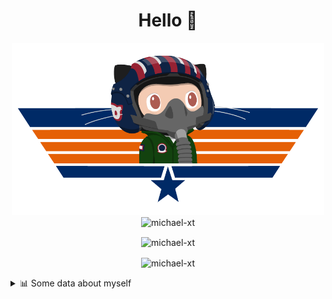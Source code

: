 <h1 align="center">Hello 👋</h1>


<p align="center"><img src="https://raw.githubusercontent.com/Michael-xT/Michael-xT/main/.github/topguntocat.png" width=500>
 <br>
<img src="https://komarev.com/ghpvc/?username=michael-xt&style=for-the-badge" alt="michael-xt" /> 
</p>

<p align="center"><img align="center" src="https://github-readme-stats.vercel.app/api/top-langs/?username=michael-xt&layout=compact&theme=dark&show_icons=true" alt="michael-xt" /></p>
<p align="center"><img align="center" src="https://github-readme-stats.vercel.app/api?username=michael-xt&show_icons=true&theme=dark&show_icons=true" alt="michael-xt" /></p>

<details align="left"><summary>📊 Some data about myself</summary>
<p>

<!--START_SECTION:waka-->
![Code Time](http://img.shields.io/badge/Code%20Time-401%20hrs%204%20mins-blue)

**🐱 My GitHub Data** 

> 🏆 46 Contributions in the Year 2022
 > 
> 📦 16.6 MB Used in GitHub's Storage 
 > 
> 🚫 Not Opted to Hire
 > 
> 📜 9 Public Repositories 
 > 
> 🔑 25 Private Repositories  
 > 
**I'm an Early 🐤** 

```text
🌞 Morning    128 commits    ████████░░░░░░░░░░░░░░░░░   32.82% 
🌆 Daytime    102 commits    ██████░░░░░░░░░░░░░░░░░░░   26.15% 
🌃 Evening    156 commits    ██████████░░░░░░░░░░░░░░░   40.0% 
🌙 Night      4 commits      ░░░░░░░░░░░░░░░░░░░░░░░░░   1.03%

```
📅 **I'm Most Productive on Thursday** 

```text
Monday       40 commits     ██░░░░░░░░░░░░░░░░░░░░░░░   10.26% 
Tuesday      53 commits     ███░░░░░░░░░░░░░░░░░░░░░░   13.59% 
Wednesday    75 commits     ████░░░░░░░░░░░░░░░░░░░░░   19.23% 
Thursday     86 commits     █████░░░░░░░░░░░░░░░░░░░░   22.05% 
Friday       51 commits     ███░░░░░░░░░░░░░░░░░░░░░░   13.08% 
Saturday     54 commits     ███░░░░░░░░░░░░░░░░░░░░░░   13.85% 
Sunday       31 commits     ██░░░░░░░░░░░░░░░░░░░░░░░   7.95%

```


📊 **This Week I Spent My Time On** 

```text
🔥 Editors: 
VS Code                  0 secs              ░░░░░░░░░░░░░░░░░░░░░░░░░   0%

💻 Operating System: 
Linux                    0 secs              ░░░░░░░░░░░░░░░░░░░░░░░░░   0%

```

**I Mostly Code in JavaScript** 

```text
JavaScript               10 repos            ███████░░░░░░░░░░░░░░░░░░   30.3% 
Java                     8 repos             ██████░░░░░░░░░░░░░░░░░░░   24.24% 
Vue                      3 repos             ██░░░░░░░░░░░░░░░░░░░░░░░   9.09% 
C#                       3 repos             ██░░░░░░░░░░░░░░░░░░░░░░░   9.09% 
HTML                     2 repos             █░░░░░░░░░░░░░░░░░░░░░░░░   6.06%

```


**Timeline**

![Chart not found](https://raw.githubusercontent.com/Michael-xT/Michael-xT/main/charts/bar_graph.png) 


 Last Updated on 26/06/2022 00:51:06 UTC
<!--END_SECTION:waka-->
</p>
